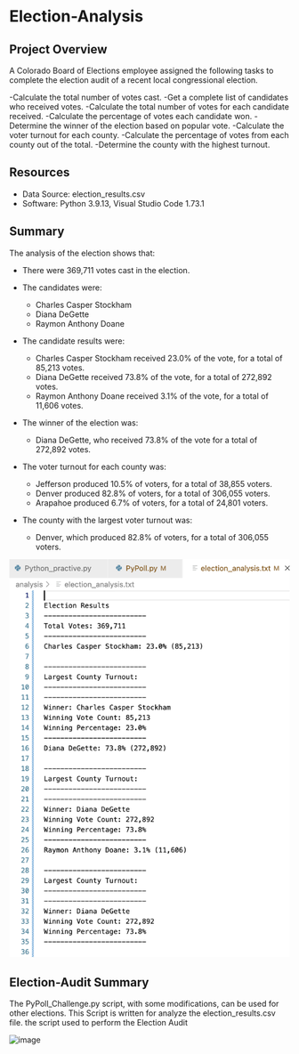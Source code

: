 # Election-Analysis


## Project Overview

A Colorado Board of Elections employee assigned the following tasks to complete the election audit of a recent local congressional election.

-Calculate the total number of votes cast.
-Get a complete list of candidates who received votes.
-Calculate the total number of votes for each candidate received.
-Calculate the percentage of votes each candidate won.
-Determine the winner of the election based on popular vote.
-Calculate the voter turnout for each county.
-Calculate the percentage of votes from each county out of the total.
-Determine the county with the highest turnout.



## Resources
- Data Source: election_results.csv
- Software: Python 3.9.13, Visual Studio Code 1.73.1

## Summary
The analysis of the election shows that:
- There were 369,711 votes cast in the election.

- The candidates were:
    - Charles Casper Stockham
    - Diana DeGette
    - Raymon Anthony Doane

- The candidate results were:
    - Charles Casper Stockham received 23.0% of the vote, for a total of  85,213 votes.
    - Diana DeGette received 73.8% of the vote, for a total of 272,892 votes.
    - Raymon Anthony Doane received 3.1% of the vote, for a total of 11,606 votes.

- The winner of the election was:
    - Diana DeGette, who received 73.8% of the vote for a total of 272,892 votes.

- The voter turnout for each county was:
    - Jefferson produced 10.5% of voters, for a total of 38,855 voters.
    - Denver produced 82.8% of voters, for a total of 306,055 voters.
    - Arapahoe produced 6.7% of voters, for a total of 24,801 voters.

- The county with the largest voter turnout was:
    - Denver, which produced 82.8% of voters, for a total of 306,055 voters.
    

    
![Election Results Snapshot](https://github.com/arash-yousefi/Election-Analysis/blob/main/election_analysis-Challenge.png)



## Election-Audit Summary


 The PyPoll_Challenge.py script, with some modifications, can be used for other elections. This Script is written for analyze the election_results.csv     file. the script used to perform the Election Audit


![image](https://user-images.githubusercontent.com/118234986/206931700-d2db1e06-f407-4586-9fdf-aac6e0e19808.png)



